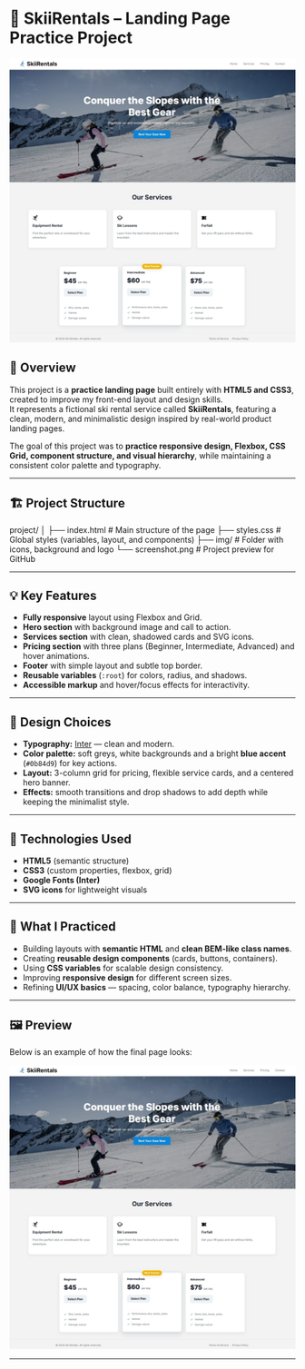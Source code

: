 # 🎿 SkiiRentals – Landing Page Practice Project

![Preview](./screenshot.png)

## 🧭 Overview

This project is a **practice landing page** built entirely with **HTML5 and CSS3**, created to improve my front-end layout and design skills.  
It represents a fictional ski rental service called **SkiiRentals**, featuring a clean, modern, and minimalistic design inspired by real-world product landing pages.

The goal of this project was to **practice responsive design, Flexbox, CSS Grid, component structure, and visual hierarchy**, while maintaining a consistent color palette and typography.

---

## 🏗️ Project Structure

project/
│
├── index.html # Main structure of the page
├── styles.css # Global styles (variables, layout, and components)
├── img/ # Folder with icons, background and logo
└── screenshot.png # Project preview for GitHub



---

## 💡 Key Features

- **Fully responsive** layout using Flexbox and Grid.  
- **Hero section** with background image and call to action.  
- **Services section** with clean, shadowed cards and SVG icons.  
- **Pricing section** with three plans (Beginner, Intermediate, Advanced) and hover animations.  
- **Footer** with simple layout and subtle top border.  
- **Reusable variables** (`:root`) for colors, radius, and shadows.  
- **Accessible markup** and hover/focus effects for interactivity.

---

## 🎨 Design Choices

- **Typography:** [Inter](https://fonts.google.com/specimen/Inter) — clean and modern.  
- **Color palette:** soft greys, white backgrounds and a bright **blue accent** (`#0b84d9`) for key actions.  
- **Layout:** 3-column grid for pricing, flexible service cards, and a centered hero banner.  
- **Effects:** smooth transitions and drop shadows to add depth while keeping the minimalist style.

---

## 🧰 Technologies Used

- **HTML5** (semantic structure)
- **CSS3** (custom properties, flexbox, grid)
- **Google Fonts (Inter)**  
- **SVG icons** for lightweight visuals

---

## 🧠 What I Practiced

- Building layouts with **semantic HTML** and **clean BEM-like class names**.  
- Creating **reusable design components** (cards, buttons, containers).  
- Using **CSS variables** for scalable design consistency.  
- Improving **responsive design** for different screen sizes.  
- Refining **UI/UX basics** — spacing, color balance, typography hierarchy.  

---

## 🖼️ Preview

Below is an example of how the final page looks:

![SkiiRentals Preview](./screenshot.png)

---

